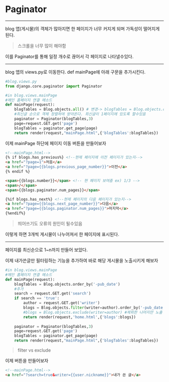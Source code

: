 # **Paginator**

---

blog 앱(게시물)의 객체가 많아지면 한 페이지가 너무 커지게 되며 가독성이 떨어지게 된다.

> 스크롤을 너무 많이 해야함

이를 Paginator를 통해 일정 개수로 끊어서 각 페이지로 나타낼수있다.

---

blog 앱의 views.py로 이동한다. def mainPage에 아래 구문을 추가시킨다.

~~~python
#blog.views.py
from django.core.paginator import Paginator

#in blog.views.mainPage
#메인 홈페이지 연결 메소드
def mainPage(request):
    blogTables = Blog.objects.all() # 변경-> blogTables = Blog.objects.order_by('-pub_date')
    #최신글 순으로 객체 정렬하여 받아온다. 최신글이 1페이지에 있도록 할수있음
    paginator = Paginator(blogTables,3)
    page=request.GET.get('page')
    blogTables = paginator.get_page(page)
    return render(request,"mainPage.html",{'blogTables':blogTables})
~~~

이제 mainPage 하단에 페이지 이동 버튼을 만들어보자

~~~html
<!--mainPage.html-->
{% if blogs.has_previous%} <!--현제 페이지에 이전 페이지가 있는지-->
<a href="?page=1">처음</a>
<a href="?page={{blogs.previous_page_number}}">이전</a>
{% endif %}

<span>{{blogs.number}}</span> <!-- 현 페이지 보여줌 ex) 1/3 -->
<span>/</span>
<span>{{blogs.paginator.num_pages}}</span>

{%if blogs.has_next%} <!--현제 페이지의 다음 페이지가 있는지-->
<a href="?page={{blogs.next_page_number}}">다음</a>
<a href="?page={{blogs.paginator.num_pages}}">마지막</a>
{%endif%}

~~~

> 띄어쓰기도 오류의 원인이 될수있음

이렇게 하면 3개씩 게시물이 나누어져서 한 페이지에 표시된다.

---

페이지를 최신순으로 1~n까지 만들어 보았다.

이제 내가쓴글만 필터링하는 기능을 추가하여 바로 해당 게시물을 노출시키게 해보자

~~~python
#in blog.views.mainPage
#메인 홈페이지 연결 메소드
def mainPage(request):
    blogTables = Blog.objects.order_by('-pub_date')
    #추가
    search = request.GET.get('search')
    if search == 'true':
        author = request.GET.get('writer')
        blogs = Blog.objects.filter(writer=author).order_by('-pub_date') #포함한것만 노출
        #blogs = Blog.objects.exclude(writer=author) #제외한 나머지만 노출
        return render(request,'home.html',{'blogs':blogs})
    
    paginator = Paginator(blogTables,3)
    page=request.GET.get('page')
    blogTables = paginator.get_page(page)
    return render(request,"mainPage.html",{'blogTables':blogTables})
~~~

>filter vs exclude

이제 버튼을 만들어보자

~~~html
<!--mainPage.html-->
<a href="?search=true&writer={{user.nickname}}">내가 쓴 글</a>
~~~

